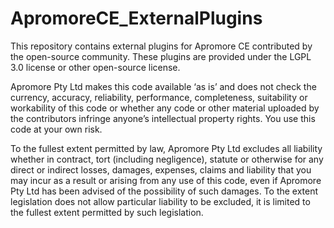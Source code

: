 # ApromoreCE_ExternalPlugins
This repository contains external plugins for Apromore CE contributed by the open-source community. These plugins are provided under the LGPL 3.0 license or other open-source license.

Apromore Pty Ltd makes this code available ‘as is’ and does not check the currency, accuracy, reliability, performance, completeness, suitability or workability of this code or whether any code or other material uploaded by the contributors infringe anyone’s intellectual property rights. You use this code at your own risk.

To the fullest extent permitted by law, Apromore Pty Ltd excludes all liability whether in contract, tort (including negligence), statute or otherwise for any direct or indirect losses, damages, expenses, claims and liability that you may incur as a result or arising from any use of this code, even if Apromore Pty Ltd has been advised of the possibility of such damages. To the extent legislation does not allow particular liability to be excluded, it is limited to the fullest extent permitted by such legislation.

